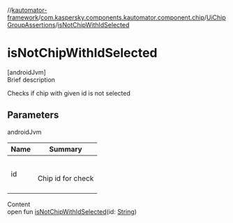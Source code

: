 //[kautomator-framework](../../index.md)/[com.kaspersky.components.kautomator.component.chip](../index.md)/[UiChipGroupAssertions](index.md)/[isNotChipWithIdSelected](is-not-chip-with-id-selected.md)



# isNotChipWithIdSelected  
[androidJvm]  
Brief description  


Checks if chip with given id is not selected



## Parameters  
  
androidJvm  
  
|  Name|  Summary| 
|---|---|
| id| <br><br>Chip id for check<br><br>
  
  
Content  
open fun [isNotChipWithIdSelected](is-not-chip-with-id-selected.md)(id: [String](https://kotlinlang.org/api/latest/jvm/stdlib/kotlin/-string/index.html))  



